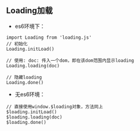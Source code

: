 ## Loading加载
- es6环境下：
```
import Loading from 'loading.js'
// 初始化
Loading.initLoad()

// 使用: doc: 传入一个dom，即在该dom范围内显示loading
Loading.loading(doc)

// 隐藏loading
Loading.done()
```
- 无es6环境：
```
// 直接使用window.$loading对象，方法同上
$loading.initLoad()
$loading.loading(doc)
$loading.done()
```